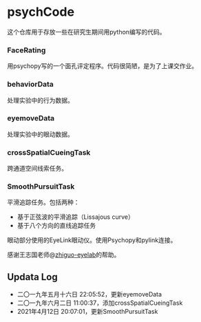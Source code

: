 # psychCode
这个仓库用于存放一些在研究生期间用python编写的代码。

### FaceRating

用psychopy写的一个面孔评定程序。代码很简陋，是为了上课交作业。

### behaviorData

处理实验中的行为数据。

### eyemoveData

处理实验中的眼动数据。

### crossSpatialCueingTask

跨通道空间线索任务。

### SmoothPursuitTask

平滑追踪任务。包括两种：

- 基于正弦波的平滑追踪（Lissajous curve）
- 基于八个方向的直线追踪任务

眼动部分使用的EyeLink眼动仪。使用Psychopy和pylink连接。

感谢王志国老师@[zhiguo-eyelab](https://github.com/zhiguo-eyelab)的帮助。

## Updata Log

- 二〇一九年五月十六日 22:05:52，更新eyemoveData
- 二〇一九年六月二日 11:00:37，添加crossSpatialCueingTask
- 2021年4月12日 20:07:01，更新SmoothPursuitTask